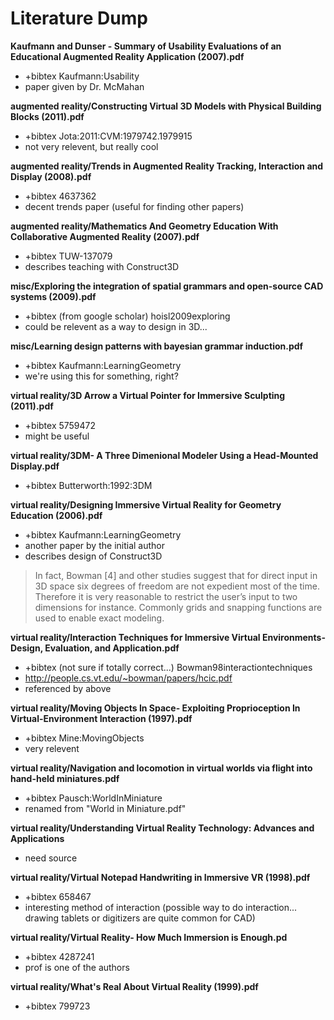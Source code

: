 Literature Dump
===============

__Kaufmann and Dunser - Summary of Usability Evaluations of an Educational Augmented Reality Application (2007).pdf__
* +bibtex Kaufmann:Usability
* paper given by Dr. McMahan

__augmented reality/Constructing Virtual 3D Models with Physical Building Blocks (2011).pdf__
* +bibtex Jota:2011:CVM:1979742.1979915
* not very relevent, but really cool

__augmented reality/Trends in Augmented Reality Tracking, Interaction and Display (2008).pdf__
* +bibtex 4637362
* decent trends paper (useful for finding other papers)

__augmented reality/Mathematics And Geometry Education With Collaborative Augmented Reality (2007).pdf__
* +bibtex TUW-137079
* describes teaching with Construct3D

__misc/Exploring the integration of spatial grammars and open-source CAD systems (2009).pdf__
* +bibtex (from google scholar)  hoisl2009exploring
* could be relevent as a way to design in 3D...

__misc/Learning design patterns with bayesian grammar induction.pdf__
* +bibtex Kaufmann:LearningGeometry
* we're using this for something, right?

__virtual reality/3D Arrow a Virtual Pointer for Immersive Sculpting (2011).pdf__
* +bibtex 5759472
* might be useful

__virtual reality/3DM- A Three Dimenional Modeler Using a Head-Mounted Display.pdf__
* +bibtex Butterworth:1992:3DM

__virtual reality/Designing Immersive Virtual Reality for Geometry Education (2006).pdf__
* +bibtex Kaufmann:LearningGeometry
* another paper by the initial author
* describes design of Construct3D

> In fact, Bowman [4] and other studies suggest that for direct input in 3D space six degrees of freedom are not expedient most of the time. Therefore it is very reasonable to restrict the user’s input to two dimensions for instance.  Commonly grids and snapping functions are used to enable exact modeling.


__virtual reality/Interaction Techniques for Immersive Virtual Environments- Design, Evaluation, and Application.pdf__
* +bibtex (not sure if totally correct...) Bowman98interactiontechniques
* http://people.cs.vt.edu/~bowman/papers/hcic.pdf
* referenced by above

__virtual reality/Moving Objects In Space- Exploiting Proprioception In Virtual-Environment Interaction (1997).pdf__
* +bibtex Mine:MovingObjects
* very relevent

__virtual reality/Navigation and locomotion in virtual worlds via flight into hand-held miniatures.pdf__
* +bibtex Pausch:WorldInMiniature
* renamed from "World in Miniature.pdf"

__virtual reality/Understanding Virtual Reality Technology: Advances and Applications__
* need source

__virtual reality/Virtual Notepad Handwriting in Immersive VR (1998).pdf__
* +bibtex 658467
* interesting method of interaction (possible way to do interaction...  drawing tablets or digitizers are quite common for CAD)

__virtual reality/Virtual Reality- How Much Immersion is Enough.pd__
* +bibtex 4287241
* prof is one of the authors

__virtual reality/What's Real About Virtual Reality (1999).pdf__
* +bibtex 799723
